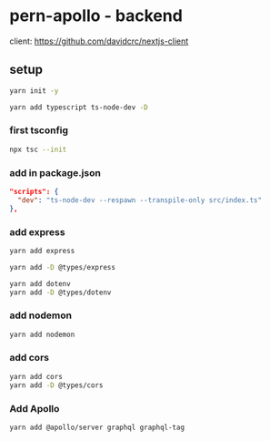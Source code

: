 # pern-apollo - backend

client: https://github.com/davidcrc/nextjs-client

## setup

```bash
yarn init -y
```

```bash
yarn add typescript ts-node-dev -D
```

### first tsconfig

```bash
npx tsc --init
```

### add in package.json

```json
"scripts": {
  "dev": "ts-node-dev --respawn --transpile-only src/index.ts"
},
```

### add express

```bash
yarn add express
```

```bash
yarn add -D @types/express
```

```bash
yarn add dotenv
yarn add -D @types/dotenv

```

### add nodemon

```bash
yarn add nodemon
```

### add cors

```bash
yarn add cors
yarn add -D @types/cors
```

### Add Apollo

```bash
yarn add @apollo/server graphql graphql-tag
```
